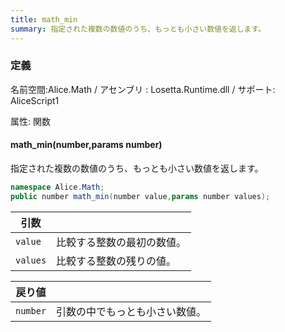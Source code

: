 ```yaml
---
title: math_min
summary: 指定された複数の数値のうち、もっとも小さい数値を返します。
---
```


### 定義
名前空間:Alice.Math / アセンブリ : Losetta.Runtime.dll / サポート: AliceScript1

属性: 関数

#### math_min(number,params number)

指定された複数の数値のうち、もっとも小さい数値を返します。

```cs title="AliceScript"
namespace Alice.Math;
public number math_min(number value,params number values);
```

|引数| |
|-|-|
|`value`|比較する整数の最初の数値。|
|`values`|比較する整数の残りの値。|

|戻り値| |
|-|-|
|`number`|引数の中でもっとも小さい数値。|
